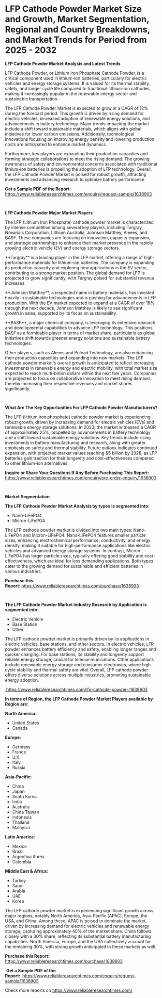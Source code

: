 <p><h1>LFP Cathode Powder Market Size and Growth, Market Segmentation, Regional and Country Breakdowns, and Market Trends for Period from 2025 -  2032</h1></p><p><strong>LFP Cathode Powder Market Analysis and Latest Trends</strong></p>
<p><p>LFP Cathode Powder, or Lithium Iron Phosphate Cathode Powder, is a critical component used in lithium-ion batteries, particularly for electric vehicles and energy storage systems. It is valued for its thermal stability, safety, and longer cycle life compared to traditional lithium-ion cathodes, making it increasingly popular in the renewable energy sector and sustainable transportation.</p><p>The LFP Cathode Powder Market is expected to grow at a CAGR of 12% during the forecast period. This growth is driven by rising demand for electric vehicles, increased adoption of renewable energy solutions, and advancements in battery technology. Major trends impacting the market include a shift toward sustainable materials, which aligns with global initiatives for lower carbon emissions. Additionally, technological innovations focusing on improving energy density and lowering production costs are anticipated to enhance market dynamics.</p><p>Furthermore, key players are expanding their production capacities and forming strategic collaborations to meet the rising demand. The growing awareness of safety and environmental concerns associated with traditional lithium-ion batteries is propelling the adoption of LFP technology. Overall, the LFP Cathode Powder Market is poised for robust growth, attracting investments and advancing research to optimize battery performance.</p></p>
<p><strong>Get a Sample PDF of the Report:&nbsp;</strong> <a href="https://www.reliableresearchtimes.com/enquiry/request-sample/1638903?utm_campaign=1835&utm_medium=2&utm_source=Github&utm_content=ia&utm_term=01022025&utm_id=lfp-cathode-powder">https://www.reliableresearchtimes.com/enquiry/request-sample/1638903</a></p>
<p>&nbsp;</p>
<p><strong>LFP Cathode Powder Major Market Players</strong></p>
<p><p>The LFP (Lithium Iron Phosphate) cathode powder market is characterized by intense competition among several key players, including Targray, Novarials Corporation, Lithium Australia, Johnson Matthey, Aleees, and BASF. These companies are focusing on innovation, capacity expansion, and strategic partnerships to enhance their market presence in the rapidly growing electric vehicle (EV) and energy storage sectors.</p><p>**Targray** is a leading player in the LFP market, offering a range of high-performance materials for lithium-ion batteries. The company is expanding its production capacity and exploring new applications in the EV sector, contributing to a strong market position. The global demand for LFP is projected to grow significantly, with Targray poised for substantial revenue increases.</p><p>**Johnson Matthey**, a respected name in battery materials, has invested heavily in sustainable technologies and is pushing for advancements in LFP production. With the EV market expected to expand at a CAGR of over 18% through the next decade, Johnson Matthey is likely to see significant growth in sales, supported by its focus on sustainability.</p><p>**BASF**, a major chemical company, is leveraging its extensive research and developmental capabilities to advance LFP technology. This positions BASF as a formidable player in terms of market share, particularly as global initiatives shift towards greener energy solutions and sustainable battery technologies.</p><p>Other players, such as Aleees and Pulead Technology, are also enhancing their production capacities and expanding into new markets. The LFP cathode powder market's overall growth is anticipated to reflect increasing investments in renewable energy and electric mobility, with total market size expected to reach multi-billion dollars within the next few years. Companies are projected to focus on collaborative innovation to meet rising demand, thereby increasing their respective revenues and market shares significantly.</p></p>
<p>&nbsp;</p>
<p><strong>What Are The Key Opportunities For LFP Cathode Powder Manufacturers?</strong></p>
<p><p>The LFP (lithium iron phosphate) cathode powder market is experiencing robust growth, driven by increasing demand for electric vehicles (EVs) and renewable energy storage solutions. In 2023, the market witnessed a CAGR of approximately 25%, propelled by advancements in battery technology and a shift toward sustainable energy solutions. Key trends include rising investments in battery manufacturing and research, along with greater emphasis on safety and thermal stability. Future outlook indicates continued expansion, with projected market values reaching $5 billion by 2028, as LFP batteries gain traction for their longevity and cost-effectiveness compared to other lithium-ion alternatives.</p></p>
<p><strong>Inquire or Share Your Questions If Any Before Purchasing This Report:</strong> <a href="https://www.reliableresearchtimes.com/enquiry/pre-order-enquiry/1638903?utm_campaign=1835&utm_medium=2&utm_source=Github&utm_content=ia&utm_term=01022025&utm_id=lfp-cathode-powder">https://www.reliableresearchtimes.com/enquiry/pre-order-enquiry/1638903</a></p>
<p>&nbsp;</p>
<p><strong>Market Segmentation</strong></p>
<p><strong>The LFP Cathode Powder Market Analysis by types is segmented into:</strong></p>
<p><ul><li>Nano-LiFePO4</li><li>Micron-LiFePO4</li></ul></p>
<p><p>The LFP cathode powder market is divided into two main types: Nano-LiFePO4 and Micron-LiFePO4. Nano-LiFePO4 features smaller particle sizes, enhancing electrochemical performance, conductivity, and energy density, making it suitable for high-performance applications like electric vehicles and advanced energy storage systems. In contrast, Micron-LiFePO4 has larger particle sizes, typically offering good stability and cost-effectiveness, which are ideal for less demanding applications. Both types cater to the growing demand for sustainable and efficient batteries in various industries.</p></p>
<p><strong>Purchase this Report:&nbsp;</strong><a href="https://www.reliableresearchtimes.com/purchase/1638903?utm_campaign=1835&utm_medium=2&utm_source=Github&utm_content=ia&utm_term=01022025&utm_id=lfp-cathode-powder">https://www.reliableresearchtimes.com/purchase/1638903</a></p>
<p>&nbsp;</p>
<p><strong>The LFP Cathode Powder Market Industry Research by Application is segmented into:</strong></p>
<p><ul><li>Electric Vehicle</li><li>Base Station</li><li>Other</li></ul></p>
<p><p>The LFP cathode powder market is primarily driven by its applications in electric vehicles, base stations, and other sectors. In electric vehicles, LFP powder enhances battery efficiency and safety, enabling longer ranges and quicker charging. For base stations, its stability and longevity support reliable energy storage, crucial for telecommunications. Other applications include renewable energy storage and consumer electronics, where high cycle stability and thermal safety are vital. Overall, LFP cathode powder offers diverse solutions across multiple industries, promoting sustainable energy adoption.</p></p>
<p><a href="https://www.reliableresearchtimes.com/lfp-cathode-powder-r1638903?utm_campaign=1835&utm_medium=2&utm_source=Github&utm_content=ia&utm_term=01022025&utm_id=lfp-cathode-powder">&nbsp;https://www.reliableresearchtimes.com/lfp-cathode-powder-r1638903</a></p>
<p><strong>In terms of Region, the LFP Cathode Powder Market Players available by Region are:</strong></p>
<p>
    <p> <strong> North America: </strong>
        <ul>
            <li>United States</li>
            <li>Canada</li>
        </ul>
        </p> 
    <p> <strong> Europe: </strong>
        <ul>
            <li>Germany</li>
            <li>France</li>
            <li>U.K.</li>
            <li>Italy</li>
            <li>Russia</li>
        </ul>
        </p> 
    <p> <strong> Asia-Pacific: </strong>
        <ul>
            <li>China</li>
            <li>Japan</li>
            <li>South Korea</li>
            <li>India</li>
            <li>Australia</li>
            <li>China Taiwan</li>
            <li>Indonesia</li>
            <li>Thailand</li>
            <li>Malaysia</li>
        </ul>
        </p> 
    <p> <strong> Latin America: </strong>
        <ul>
            <li>Mexico</li>
            <li>Brazil</li>
            <li>Argentina Korea</li>
            <li>Colombia</li>
        </ul>
        </p> 
    <p> <strong> Middle East & Africa: </strong>
        <ul>
            <li>Turkey</li>
            <li>Saudi</li>
            <li>Arabia</li>
            <li>UAE</li>
            <li>Korea</li>
        </ul>
    </p>
    </p>
<p><p>The LFP cathode powder market is experiencing significant growth across major regions, notably North America, Asia-Pacific (APAC), Europe, the USA, and China. Among these, APAC is poised to dominate the market, driven by increasing demand for electric vehicles and renewable energy storage, capturing approximately 40% of the market share. China follows closely with a 30% share, reflecting its substantial battery manufacturing capabilities. North America, Europe, and the USA collectively account for the remaining 30%, with strong growth anticipated in these markets as well.</p></p>
<p><strong>Purchase this Report: </strong><a href="https://www.reliableresearchtimes.com/purchase/1638903?utm_campaign=1835&utm_medium=2&utm_source=Github&utm_content=ia&utm_term=01022025&utm_id=lfp-cathode-powder">https://www.reliableresearchtimes.com/purchase/1638903</a></p>
<p>&nbsp;<strong>Get a Sample PDF of the Report:&nbsp;&nbsp;</strong><a href="https://www.reliableresearchtimes.com/enquiry/request-sample/1638903?utm_campaign=1835&utm_medium=2&utm_source=Github&utm_content=ia&utm_term=01022025&utm_id=lfp-cathode-powder">https://www.reliableresearchtimes.com/enquiry/request-sample/1638903</a></p>
<p><strong></strong></p>
<p>Check more reports on <a href="https://www.reliableresearchtimes.com/?utm_campaign=1835&utm_medium=2&utm_source=Github&utm_content=ia&utm_term=01022025&utm_id=lfp-cathode-powder">https://www.reliableresearchtimes.com/</a></p>